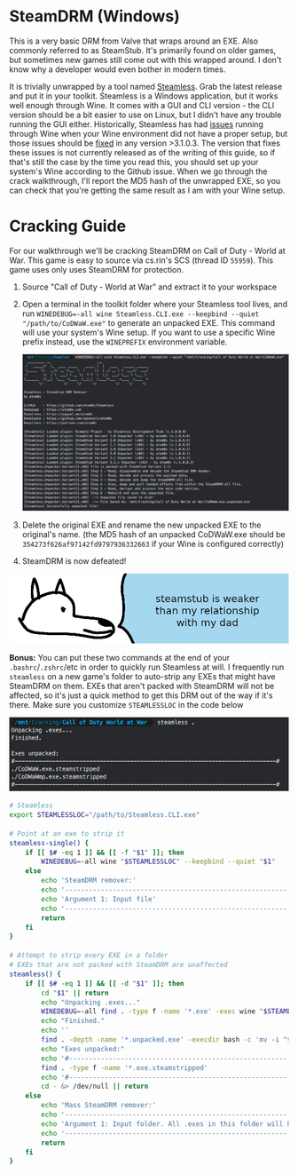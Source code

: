 # **SteamDRM (Windows)**

This is a very basic DRM from Valve that wraps around an EXE. Also commonly referred to as SteamStub. It's primarily found on older games, but sometimes new games still come out with this wrapped around. I don't know why a developer would even bother in modern times.

It is trivially unwrapped by a tool named [Steamless](https://github.com/atom0s/Steamless). Grab the latest release and put it in your toolkit. Steamless is a Windows application, but it works well enough through Wine. It comes with a GUI and CLI version - the CLI version should be a bit easier to use on Linux, but I didn't have any trouble running the GUI either. Historically, Steamless has had [issues](https://github.com/atom0s/Steamless/issues/76#issuecomment-1191396442) running through Wine when your Wine environment did not have a proper setup, but those issues should be [fixed](https://github.com/atom0s/Steamless/pull/97) in any version >3.1.0.3. The version that fixes these issues is not currently released as of the writing of this guide, so if that's still the case by the time you read this, you should set up your system's Wine according to the Github issue. When we go through the crack walkthrough, I'll report the MD5 hash of the unwrapped EXE, so you can check that you're getting the same result as I am with your Wine setup.

# Cracking Guide

For our walkthrough we'll be cracking SteamDRM on Call of Duty - World at War. This game is easy to source via cs.rin's SCS (thread ID `55959`). This game uses only uses SteamDRM for protection.

1. Source "Call of Duty - World at War" and extract it to your workspace

2. Open a terminal in the toolkit folder where your Steamless tool lives, and run `WINEDEBUG=-all wine Steamless.CLI.exe --keepbind --quiet "/path/to/CoDWaW.exe"` to generate an unpacked EXE. This command will use your system's Wine setup. If you want to use a specific Wine prefix instead, use the `WINEPREFIX` environment variable.

    ![WAW Steamless Run](images/WAW-Steamless.png "Steamless run")

3. Delete the original EXE and rename the new unpacked EXE to the original's name. (the MD5 hash of an unpacked CoDWaW.exe should be `354273f626af97142fd9797936332663` if your Wine is configured correctly)

4. SteamDRM is now defeated!

![wise yote should call his dad](images/steamstub.png "wise yote should call his dad")

**Bonus:** You can put these two commands at the end of your `.bashrc`/`.zshrc`/etc in order to quickly run Steamless at will. I frequently run `steamless` on a new game's folder to auto-strip any EXEs that might have SteamDRM on them. EXEs that aren't packed with SteamDRM will not be affected, so it's just a quick method to get this DRM out of the way if it's there. Make sure you customize `STEAMLESSLOC` in the code below

![WAW Mass Steamless Run](images/WAW-MassSteamless.png "Mass steamless run")

```bash
# Steamless
export STEAMLESSLOC="/path/to/Steamless.CLI.exe"

# Point at an exe to strip it
steamless-single() {
    if [[ $# -eq 1 ]] && [[ -f "$1" ]]; then
        WINEDEBUG=-all wine "$STEAMLESSLOC" --keepbind --quiet "$1"
    else
        echo 'SteamDRM remover:'
        echo '-------------------------------------------------------------------------------'
        echo 'Argument 1: Input file'
        echo '-------------------------------------------------------------------------------'
        return
    fi
}

# Attempt to strip every EXE in a folder
# EXEs that are not packed with SteamDRM are unaffected
steamless() {
    if [[ $# -eq 1 ]] && [[ -d "$1" ]]; then
        cd "$1" || return
        echo "Unpacking .exes..."
        WINEDEBUG=-all find . -type f -name '*.exe' -exec wine "$STEAMLESSLOC" --keepbind --quiet {} \; &> /dev/null
        echo "Finished."
        echo ''
        find . -depth -name '*.unpacked.exe' -execdir bash -c 'mv -i "$1" "${1//.exe.unpacked.exe/.exe.steamstripped}"' bash {} \;
        echo "Exes unpacked:"
        echo '#-----------------------------------------------------------------------------#'
        find . -type f -name '*.exe.steamstripped'
        echo '#-----------------------------------------------------------------------------#'
        cd - &> /dev/null || return
    else
        echo 'Mass SteamDRM remover:'
        echo '-------------------------------------------------------------------------------'
        echo 'Argument 1: Input folder. All .exes in this folder will have their SteamDRM removed.'
        echo '-------------------------------------------------------------------------------'
        return
    fi
}
```